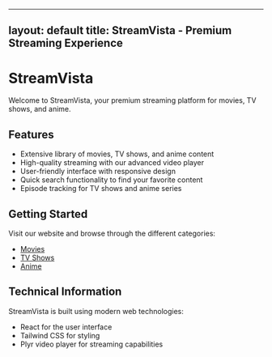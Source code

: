 
---
layout: default
title: StreamVista - Premium Streaming Experience
---

# StreamVista

Welcome to StreamVista, your premium streaming platform for movies, TV shows, and anime.

## Features

- Extensive library of movies, TV shows, and anime content
- High-quality streaming with our advanced video player
- User-friendly interface with responsive design
- Quick search functionality to find your favorite content
- Episode tracking for TV shows and anime series

## Getting Started

Visit our website and browse through the different categories:

- [Movies](./movies)
- [TV Shows](./tvshows)
- [Anime](./anime)

## Technical Information

StreamVista is built using modern web technologies:
- React for the user interface
- Tailwind CSS for styling
- Plyr video player for streaming capabilities
